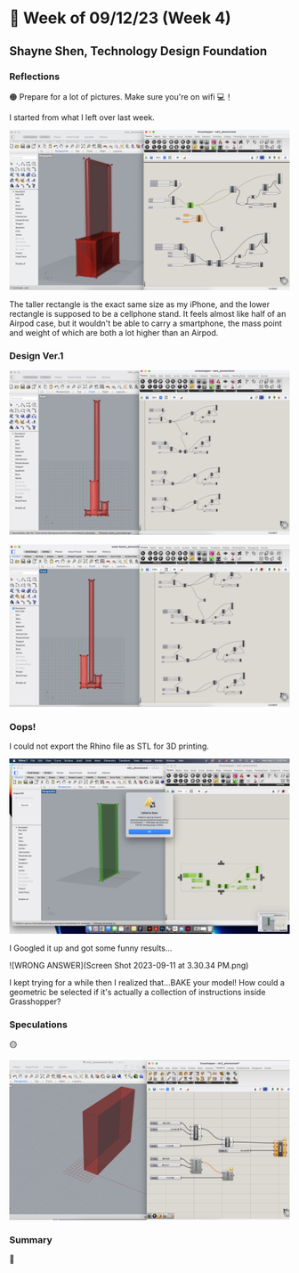 # 👼 Week of 09/12/23 (Week 4)
## Shayne Shen, Technology Design Foundation

### Reflections
🟠 Prepare for a lot of pictures. Make sure you're on wifi 💻！

I started from what I left over last week. 

![Grasshopper tutorial 01](ss01.png)

The taller rectangle is the exact same size as my iPhone, and the lower rectangle is supposed to be a cellphone stand. It feels almost like half of an Airpod case, but it wouldn't be able to carry a smartphone, the mass point and weight of which are both a lot higher than an Airpod. 

### Design Ver.1

![design ver.1](designv1.png)

![design ver.2](designv2.png)

### Oops! 
I could not export the Rhino file as STL for 3D printing. 

![CANNOT SAVE](fail2.png)

I Googled it up and got some funny results...

![WRONG ANSWER](Screen Shot 2023-09-11 at 3.30.34 PM.png)

I kept trying for a while then I realized that...BAKE your model! How could a geometric be selected if it's actually a collection of instructions inside Grasshopper? 


### Speculations
🟡 

![Generative cuboids](phonestand_test.png)


### Summary
🔵 
